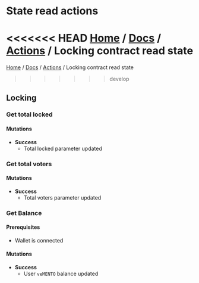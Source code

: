 # State read actions
<<<<<<< HEAD
[Home](../../../README.md) / [Docs](../../index.md) / [Actions](../index.md) / Locking contract read state
=======
[Home](../README.md) / [Docs](../index.md) / [Actions](./index.md) / Locking contract read state
>>>>>>> develop

## Locking

### Get total locked
#### Mutations

- **Success**
    - Total locked parameter updated

### Get total voters

#### Mutations

- **Success**
    - Total voters parameter updated

### Get Balance
#### Prerequisites

- Wallet is connected

#### Mutations

- **Success**
    - User `veMENTO` balance updated
